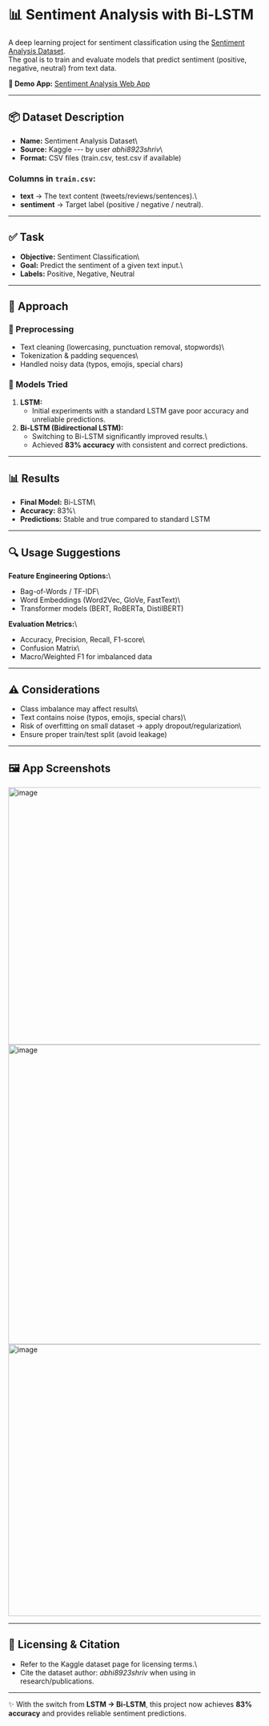 # 📊 Sentiment Analysis with Bi-LSTM

A deep learning project for sentiment classification using the
[Sentiment Analysis
Dataset](https://www.kaggle.com/datasets/abhi8923shriv/sentiment-analysis-dataset?utm_source=chatgpt.com&select=train.csv).\
The goal is to train and evaluate models that predict sentiment
(positive, negative, neutral) from text data.

**🚀 Demo App:** [Sentiment Analysis Web
App](https://sentimental-analysis-lstm-b5.streamlit.app/)

------------------------------------------------------------------------

## 📦 Dataset Description

-   **Name:** Sentiment Analysis Dataset\
-   **Source:** Kaggle --- by user *abhi8923shriv*\
-   **Format:** CSV files (train.csv, test.csv if available)

### Columns in `train.csv`:

-   **text** → The text content (tweets/reviews/sentences).\
-   **sentiment** → Target label (positive / negative / neutral).

------------------------------------------------------------------------

## ✅ Task

-   **Objective:** Sentiment Classification\
-   **Goal:** Predict the sentiment of a given text input.\
-   **Labels:** Positive, Negative, Neutral

------------------------------------------------------------------------

## 🔄 Approach

### 🔹 Preprocessing

-   Text cleaning (lowercasing, punctuation removal, stopwords)\
-   Tokenization & padding sequences\
-   Handled noisy data (typos, emojis, special chars)

### 🔹 Models Tried

1.  **LSTM:**
    -   Initial experiments with a standard LSTM gave poor accuracy and
        unreliable predictions.
2.  **Bi-LSTM (Bidirectional LSTM):**
    -   Switching to Bi-LSTM significantly improved results.\
    -   Achieved **83% accuracy** with consistent and correct
        predictions.

------------------------------------------------------------------------

## 📊 Results

-   **Final Model:** Bi-LSTM\
-   **Accuracy:** 83%\
-   **Predictions:** Stable and true compared to standard LSTM

------------------------------------------------------------------------

## 🔍 Usage Suggestions

**Feature Engineering Options:**\
- Bag-of-Words / TF-IDF\
- Word Embeddings (Word2Vec, GloVe, FastText)\
- Transformer models (BERT, RoBERTa, DistilBERT)

**Evaluation Metrics:**\
- Accuracy, Precision, Recall, F1-score\
- Confusion Matrix\
- Macro/Weighted F1 for imbalanced data

------------------------------------------------------------------------

## ⚠ Considerations

-   Class imbalance may affect results\
-   Text contains noise (typos, emojis, special chars)\
-   Risk of overfitting on small dataset → apply dropout/regularization\
-   Ensure proper train/test split (avoid leakage)

------------------------------------------------------------------------

## 🖼️ App Screenshots

<img width="1019" height="513" alt="image" src="https://github.com/user-attachments/assets/b6a6023c-7997-47b0-9065-7d441c4152f5" />
<img width="1191" height="597" alt="image" src="https://github.com/user-attachments/assets/03bfc4db-73bf-4e91-86a1-ae8a72d76308" />
<img width="1049" height="542" alt="image" src="https://github.com/user-attachments/assets/05dcea70-93f2-4ed9-a874-71b3fcb76a73" />

------------------------------------------------------------------------

## 📝 Licensing & Citation

-   Refer to the Kaggle dataset page for licensing terms.\
-   Cite the dataset author: *abhi8923shriv* when using in
    research/publications.

------------------------------------------------------------------------

✨ With the switch from **LSTM → Bi-LSTM**, this project now achieves
**83% accuracy** and provides reliable sentiment predictions.
